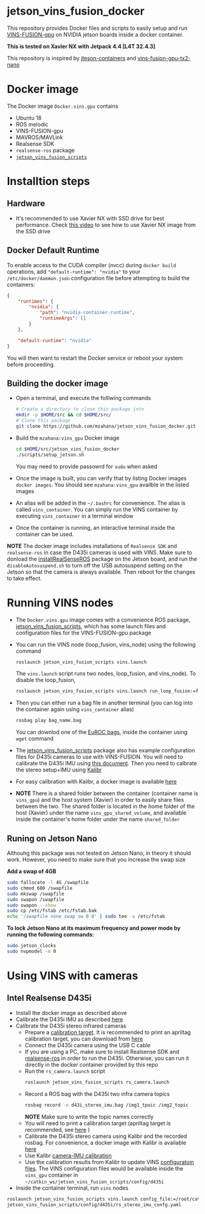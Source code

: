 # jetson_vins_fusion_docker
This repository provides Docker files and scripts to easily setup and run [VINS-FUSION-gpu](https://github.com/pjrambo/VINS-Fusion-gpu) on NVIDIA jetson boards inside a docker container. 

**This is tested on Xavier NX with Jetpack 4.4 [L4T 32.4.3]**

This repository is inspired by [jteson-containers](https://github.com/dusty-nv/jetson-containers) and [vins-fusion-gpu-tx2-nano](https://github.com/arjunskumar/vins-fusion-gpu-tx2-nano)

# Docker image
The Docker image `Docker.vins.gpu` contains
* Ubuntu 18
* ROS melodic 
* VINS-FUSION-gpu
* MAVROS/MAVLink
* Realsense SDK
* `realsense-ros` package
* [`jetson_vins_fusion_scripts`](https://github.com/mzahana/jetson_vins_fusion_scripts)

# Installtion steps

## Hardware
* It's recommended to use Xavier NX with SSD drive for best performance. Check [this video](https://www.youtube.com/watch?v=ZK5FYhoJqIg&t=327s) to see how to use Xavier NX image from the SSD drive

## Docker Default Runtime

To enable access to the CUDA compiler (nvcc) during `docker build` operations, add `"default-runtime": "nvidia"` to your `/etc/docker/daemon.json` configuration file before attempting to build the containers:

``` json
{
    "runtimes": {
        "nvidia": {
            "path": "nvidia-container-runtime",
            "runtimeArgs": []
        }
    },

    "default-runtime": "nvidia"
}
```

You will then want to restart the Docker service or reboot your system before proceeding.

## Building the docker image
* Open a terminal, and execute the folllwing commands
    ```bash
    # Create a directory to clone this package into
    mkdir -p $HOME/src && cd $HOME/src/
    # Clone this package
    git clone https://github.com/mzahana/jetson_vins_fusion_docker.git
    ```

* Build the `mzahana:vins_gpu` Docker image
    ```bash
    cd $HOME/src/jetson_vins_fusion_docker
    ./scripts/setup_jetson.sh
    ```
    You may need to provide passowrd for `sudo` when asked

* Once the image is built, you can verify that by listing Docker images `docker images`. You should see `mzahana:vins_gpu` availble in the listed images

* An alias will be added in the `~/.bashrc` for convenience. The alias is called `vins_container`. You can simply run the VINS container by executing `vins_container` in a terminal window

* Once the container is running, an interactive terminal inside the container can be used. 

**NOTE** The docker image includes installations of `Realsense SDK` and `realsense-ros` in case the D435i cameras is used with VINS. Make sure to donload the [installRealSenseROS](https://github.com/mzahana/installRealSenseROS) package on the Jetson board, and run the `disableAutosuspend.sh` to turn off the USB autosuspend setting on the Jetson so that the camera is always available. Then reboot for the changes to take effect.

# Running VINS nodes
* The `Docker.vins.gpu` image comes with a convenience ROS package, [jetson_vins_fusion_scripts](https://github.com/mzahana/jetson_vins_fusion_scripts), which has some launch files and configuration files for the VINS-FUSION-gpu package

* You can run the VINS node (loop_fusion, vins_node) using the following command
    ```bash
    roslaunch jetson_vins_fusion_scripts vins.launch 
    ```
    The `vins.launch` script runs two nodes, loop_fusion, and vins_node). To disable the loop_fusion,
    ```bash
    roslaunch jetson_vins_fusion_scripts vins.launch run_loop_fusion:=false
    ```

* Then you can either run a bag file in another terminal (you can log into the container again using `vins_container` alias)
    ```bash
    rosbag play bag_name.bag
    ```
    You can downlod one of the [EuROC bags](https://projects.asl.ethz.ch/datasets/doku.php?id=kmavvisualinertialdatasets), inside the container using `wget` command

* The [jetson_vins_fusion_scripts](https://github.com/mzahana/jetson_vins_fusion_scripts) package also has example configuration files for D435i cameras to use with VINS-FUSION. You will need to calibrate the D435i IMU using [this document](https://github.com/arjunskumar/vins-fusion-gpu-tx2-nano/blob/master/docs/RealSense_Depth_D435i_IMU_Calib.pdf). Then you need to calbrate the stereo setup+IMU using [Kalibr](https://github.com/ethz-asl/kalibr/wiki/multiple-camera-calibration)

* For easy calibration with Kalibr, a docker image is available [here](https://github.com/mzahana/kalibr/tree/master/docker)

* **NOTE** There is a shared folder between the container (container name is `vins_gpu`) and the host system (Xavier) in order to easily share files between the two. The shared folder is located in the home folder of the host (Xavier) under the name `vins_gpu_shared_volume`, and available inside the container's home folder under the name `shared_folder`

## Runing on Jetson Nano
Althouhg this package was not tested on Jetson Nano, in theory it should work. However, you need to make sure that you increase the swap size

**Add a swap of 4GB**
```bash
sudo fallocate -l 4G /swapfile
sudo chmod 600 /swapfile
sudo mkswap /swapfile
sudo swapon /swapfile
sudo swapon --show
sudo cp /etc/fstab /etc/fstab.bak
echo '/swapfile none swap sw 0 0' | sudo tee -a /etc/fstab 
```
**To lock Jetson Nano at its maximum frequency and power mode by running the following commands:**
```bash
sudo jetson_clocks
sudo nvpmodel -m 0 
```
# Using VINS with cameras
 
## Intel Realsense D435i
* Install the docker image as described above
* Calibrate the D435i IMU as described [here](https://github.com/arjunskumar/vins-fusion-gpu-tx2-nano/blob/master/docs/RealSense_Depth_D435i_IMU_Calib.pdf)
* Calibrate the D435i stereo infrared cameras
    * Prepare a [calibration target](https://github.com/ethz-asl/kalibr/wiki/calibration-targets). It is recommended to print an apriltag calibration target, you can download from [here](https://github.com/ethz-asl/kalibr/wiki/downloads)
    * Connect the D435i camera using the USB C cable
    * If you are using a PC, make sure to install Realsense SDK and [realsense-ros](https://github.com/IntelRealSense/realsense-ros) in order to run the D435i. Otherwise, you can run it directly in the docker container provided by this repo
    * Run the `rs_camera.launch` script
        ```bash
        roslaunch jetson_vins_fusion_scripts rs_camera.launch
        ```
    * Record a ROS bag with the D435i two infra camera topics
        ```bash
        rosbag record -o d43i_stereo_imu.bag /img1_tpoic /img2_topic
        ```
        **NOTE** Make sure to write the topic names correctly
    * You will need to print a calibration target (apriltag target is recommended, see [here](https://github.com/ethz-asl/kalibr/wiki/calibration-targets) )
    * Calibrate the D435i stereo camera using Kalibr and the recorded rosbag. For convenience, a docker image with Kalibr is available [here](https://github.com/mzahana/kalibr/tree/master/docker)
    * Use Kalibr [camera-IMU calibration](https://github.com/ethz-asl/kalibr/wiki/camera-imu-calibration)
    * Use the calibration results from Kalibr to update VINS [configuratoin files](https://github.com/mzahana/jetson_vins_fusion_scripts/tree/main/config/d435i). The VINS configuration files would be available inside the `vins_gpu` container in `~/catkin_ws/jetson_vins_fusion_scripts/config/d435i`
* Inside the container terminal, run `vins` nodes
```bash
roslaunch jetson_vins_fusion_scripts vins.launch config_file:=/root/catkin_ws/src/
jetson_vins_fusion_scripts/config/d435i/rs_stereo_imu_confg.yaml
```
